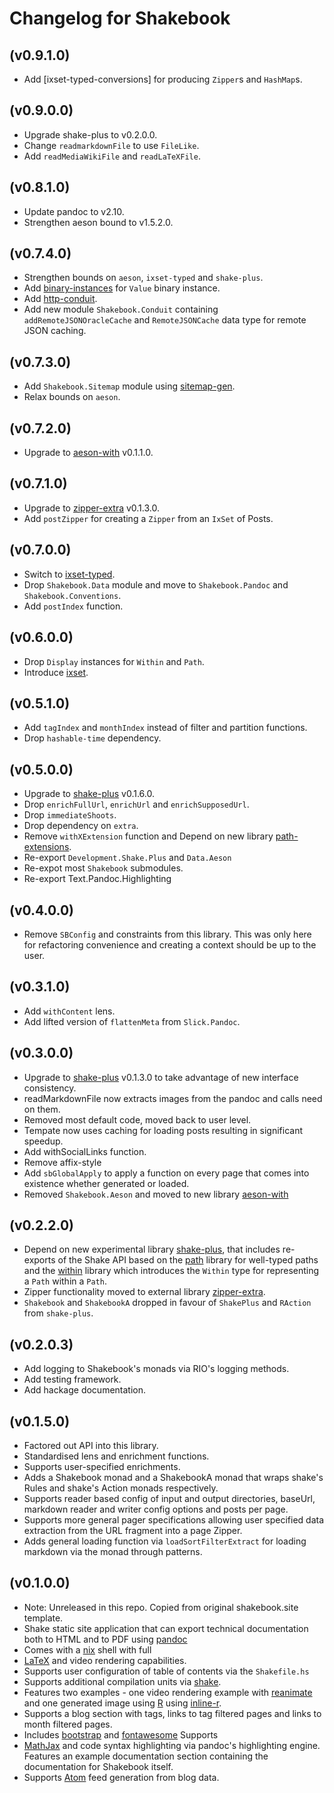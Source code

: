 # Changelog for Shakebook

## (v0.9.1.0)

* Add [ixset-typed-conversions] for producing `Zipper`s and `HashMap`s.

## (v0.9.0.0)

* Upgrade shake-plus to v0.2.0.0.
* Change `readmarkdownFile` to use `FileLike`.
* Add `readMediaWikiFile` and `readLaTeXFile`.

## (v0.8.1.0)

* Update pandoc to v2.10.
* Strengthen aeson bound to v1.5.2.0.

## (v0.7.4.0)

* Strengthen bounds on `aeson`, `ixset-typed` and `shake-plus`.
* Add [binary-instances](https://hackage.haskell.org/package/sitemap-gen) for `Value` binary instance.
* Add [http-conduit](https://hackage.haskell.org/package/http-conduit).
* Add new module `Shakebook.Conduit` containing `addRemoteJSONOracleCache` and `RemoteJSONCache` data
  type for remote JSON caching.

## (v0.7.3.0)

* Add `Shakebook.Sitemap` module using [sitemap-gen](https://hackage.haskell.org/package/sitemap-gen).
* Relax bounds on `aeson`.

## (v0.7.2.0)

* Upgrade to [aeson-with](https://hackage.haskell.org/package/aeson-with) v0.1.1.0.

## (v0.7.1.0)

* Upgrade to [zipper-extra](https://hackage.haskell.org/package/zipper-extra) v0.1.3.0.
* Add `postZipper` for creating a `Zipper` from an `IxSet` of Posts.

## (v0.7.0.0)

* Switch to [ixset-typed](httos://hackage.haskell.org/package/ixset-typed).
* Drop `Shakebook.Data` module and move to `Shakebook.Pandoc` and `Shakebook.Conventions`.
* Add `postIndex` function.

## (v0.6.0.0)

* Drop `Display` instances for `Within` and `Path`.
* Introduce [ixset](https://hackage.haskell.org/package/ixset).

## (v0.5.1.0)

* Add `tagIndex` and `monthIndex` instead of filter and partition functions.
* Drop `hashable-time` dependency.

## (v0.5.0.0)

* Upgrade to [shake-plus](https://hackage.haskell.org/package/shake-plus) v0.1.6.0.
* Drop `enrichFullUrl`, `enrichUrl` and `enrichSupposedUrl`.
* Drop `immediateShoots`.
* Drop dependency on `extra`.
* Remove `withXExtension` function and Depend on new library [path-extensions](https://hackage.haskell.org/package/path-extensions).
* Re-export `Development.Shake.Plus` and `Data.Aeson`
* Re-expot most `Shakebook` submodules.
* Re-export Text.Pandoc.Highlighting

## (v0.4.0.0)

* Remove `SBConfig` and constraints from this library. This was only here for refactoring
  convenience and creating a context should be up to the user.

## (v0.3.1.0)

* Add `withContent` lens.
* Add lifted version of `flattenMeta` from `Slick.Pandoc`.

## (v0.3.0.0)

* Upgrade to [shake-plus](https://hackage.haskell.org/package/shake-plus) v0.1.3.0
  to take advantage of new interface consistency.
* readMarkdownFile now extracts images from the pandoc and calls need on them.
* Removed most default code, moved back to user level.
* Tempate now uses caching for loading posts resulting in significant speedup.
* Add withSocialLinks function.
* Remove affix-style
* Add `sbGlobalApply` to apply a function on every page that comes into
  existence whether generated or loaded.
* Removed `Shakebook.Aeson` and moved to new library [aeson-with](https://hackage.haskell.org/package/aeson-with)

## (v0.2.2.0)

* Depend on new experimental library
  [shake-plus](https://hackage.haskell.org/package/shake-plus), that includes
re-exports of the Shake API based on the
[path](https://hackage.haskell.org/package/path) library for well-typed paths
and the [within](https://hackage.haskell.org/package/within) library which
introduces the `Within` type for representing a `Path` within a `Path`.
* Zipper functionality moved to external library
  [zipper-extra](https://hackage.haskell.org/package/zipper-extra).
* `Shakebook` and `ShakebookA` dropped in favour of `ShakePlus` and `RAction`
   from `shake-plus`.

## (v0.2.0.3)

* Add logging to Shakebook's monads via RIO's logging methods.
* Add testing framework.
* Add hackage documentation.

## (v0.1.5.0)

* Factored out API into this library.
* Standardised lens and enrichment functions.
* Supports user-specified enrichments.
* Adds a Shakebook monad and a ShakebookA monad that wraps shake's
  Rules and shake's Action monads respectively.
* Supports reader based config of input and output directories, baseUrl,
  markdown reader and writer config options and posts per page.
* Supports more general pager specifications allowing user specified data
  extraction from the URL fragment into a page Zipper.
* Adds general loading function via `loadSortFilterExtract` for loading
  markdown via the monad through patterns.

## (v0.1.0.0)

* Note: Unreleased in this repo. Copied from original shakebook.site template.
* Shake static site application that can export technical documentation both to
  HTML and to PDF using [pandoc](https://pandoc.org)
* Comes with a [nix](https://nixos.org/nix/) shell with full
* [LaTeX](https://www.latex-project.org/) and video rendering capabilities.
* Supports user configuration of table of contents via the `Shakefile.hs`
* Supports additional compilation units via [shake](https://shakebuild.com).
* Features two examples - one video rendering example with
  [reanimate](https://hackage.haskell.org/package/reanimate) and one generated
image using [R](https://www.r-project.org/) using
[inline-r](https://hackage.haskell.org/package/inline-r).
* Supports a blog section with tags, links to tag filtered pages and links to
  month filtered pages.
* Includes [bootstrap](https://getbootstrap.com/) and
  [fontawesome](https://fontawesome.com/) Supports
* [MathJax](https://www.mathjax.org/) and code syntax highlighting via pandoc's
  highlighting engine.  Features an example documentation section containing
the documentation for Shakebook itself.
* Supports [Atom](https://validator.w3.org/feed/docs/atom.html) feed generation
  from blog data.
